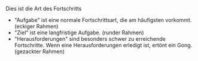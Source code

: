 Dies ist die Art des Fortschritts

* "Aufgabe" ist eine normale Fortschrittsart, die am häufigsten vorkommt. (eckiger Rahmen)
* "Ziel" ist eine langfristige Aufgabe. (runder Rahmen)
* "Herausforderungen" sind besonders schwer zu erreichende Fortschritte. Wenn eine Herausforderungen erledigt ist, ertönt ein Gong. (gezackter Rahmen)